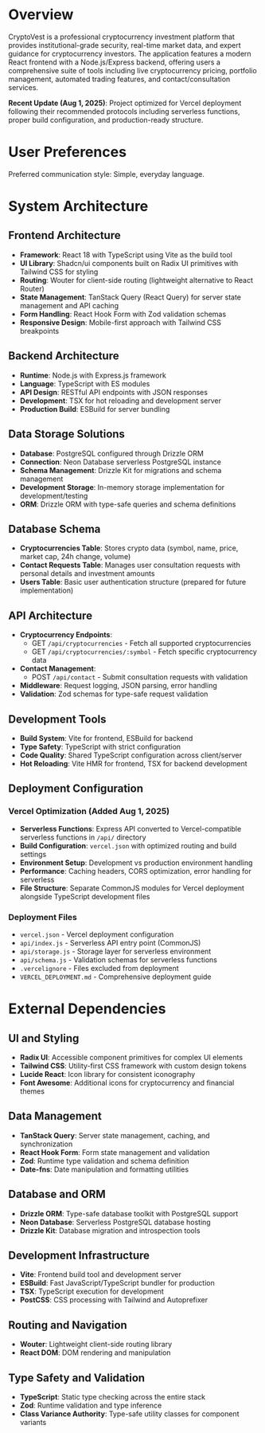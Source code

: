 # Overview

CryptoVest is a professional cryptocurrency investment platform that provides institutional-grade security, real-time market data, and expert guidance for cryptocurrency investors. The application features a modern React frontend with a Node.js/Express backend, offering users a comprehensive suite of tools including live cryptocurrency pricing, portfolio management, automated trading features, and contact/consultation services.

**Recent Update (Aug 1, 2025)**: Project optimized for Vercel deployment following their recommended protocols including serverless functions, proper build configuration, and production-ready structure.

# User Preferences

Preferred communication style: Simple, everyday language.

# System Architecture

## Frontend Architecture
- **Framework**: React 18 with TypeScript using Vite as the build tool
- **UI Library**: Shadcn/ui components built on Radix UI primitives with Tailwind CSS for styling
- **Routing**: Wouter for client-side routing (lightweight alternative to React Router)
- **State Management**: TanStack Query (React Query) for server state management and API caching
- **Form Handling**: React Hook Form with Zod validation schemas
- **Responsive Design**: Mobile-first approach with Tailwind CSS breakpoints

## Backend Architecture
- **Runtime**: Node.js with Express.js framework
- **Language**: TypeScript with ES modules
- **API Design**: RESTful API endpoints with JSON responses
- **Development**: TSX for hot reloading and development server
- **Production Build**: ESBuild for server bundling

## Data Storage Solutions
- **Database**: PostgreSQL configured through Drizzle ORM
- **Connection**: Neon Database serverless PostgreSQL instance
- **Schema Management**: Drizzle Kit for migrations and schema management
- **Development Storage**: In-memory storage implementation for development/testing
- **ORM**: Drizzle ORM with type-safe queries and schema definitions

## Database Schema
- **Cryptocurrencies Table**: Stores crypto data (symbol, name, price, market cap, 24h change, volume)
- **Contact Requests Table**: Manages user consultation requests with personal details and investment amounts
- **Users Table**: Basic user authentication structure (prepared for future implementation)

## API Architecture
- **Cryptocurrency Endpoints**: 
  - GET `/api/cryptocurrencies` - Fetch all supported cryptocurrencies
  - GET `/api/cryptocurrencies/:symbol` - Fetch specific cryptocurrency data
- **Contact Management**:
  - POST `/api/contact` - Submit consultation requests with validation
- **Middleware**: Request logging, JSON parsing, error handling
- **Validation**: Zod schemas for type-safe request validation

## Development Tools
- **Build System**: Vite for frontend, ESBuild for backend
- **Type Safety**: TypeScript with strict configuration
- **Code Quality**: Shared TypeScript configuration across client/server
- **Hot Reloading**: Vite HMR for frontend, TSX for backend development

## Deployment Configuration

### Vercel Optimization (Added Aug 1, 2025)
- **Serverless Functions**: Express API converted to Vercel-compatible serverless functions in `/api/` directory
- **Build Configuration**: `vercel.json` with optimized routing and build settings
- **Environment Setup**: Development vs production environment handling
- **Performance**: Caching headers, CORS optimization, error handling for serverless
- **File Structure**: Separate CommonJS modules for Vercel deployment alongside TypeScript development files

### Deployment Files
- `vercel.json` - Vercel deployment configuration
- `api/index.js` - Serverless API entry point (CommonJS)
- `api/storage.js` - Storage layer for serverless environment
- `api/schema.js` - Validation schemas for serverless functions
- `.vercelignore` - Files excluded from deployment
- `VERCEL_DEPLOYMENT.md` - Comprehensive deployment guide

# External Dependencies

## UI and Styling
- **Radix UI**: Accessible component primitives for complex UI elements
- **Tailwind CSS**: Utility-first CSS framework with custom design tokens
- **Lucide React**: Icon library for consistent iconography
- **Font Awesome**: Additional icons for cryptocurrency and financial themes

## Data Management
- **TanStack Query**: Server state management, caching, and synchronization
- **React Hook Form**: Form state management and validation
- **Zod**: Runtime type validation and schema definition
- **Date-fns**: Date manipulation and formatting utilities

## Database and ORM
- **Drizzle ORM**: Type-safe database toolkit with PostgreSQL support
- **Neon Database**: Serverless PostgreSQL database hosting
- **Drizzle Kit**: Database migration and introspection tools

## Development Infrastructure
- **Vite**: Frontend build tool and development server
- **ESBuild**: Fast JavaScript/TypeScript bundler for production
- **TSX**: TypeScript execution for development
- **PostCSS**: CSS processing with Tailwind and Autoprefixer

## Routing and Navigation
- **Wouter**: Lightweight client-side routing library
- **React DOM**: DOM rendering and manipulation

## Type Safety and Validation
- **TypeScript**: Static type checking across the entire stack
- **Zod**: Runtime validation and type inference
- **Class Variance Authority**: Type-safe utility classes for component variants